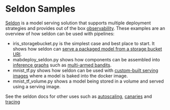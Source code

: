 # Seldon Samples

[Seldon](https://github.com/SeldonIO/seldon-core) is a model serving solution that supports multiple deployment strategies and provides out of the box [observability](https://docs.seldon.io/projects/seldon-core/en/latest/analytics/analytics.html). These examples are an overview of how seldon can be used with pipelines:

- iris_storagebucket.py is the simplest case and best place to start. It shows how seldon can [serve a packaged model from a storage bucket URI](https://docs.seldon.io/projects/seldon-core/en/latest/servers/overview.html).
- mabdeploy_seldon.py shows how components can be assembled into [inference graphs](https://docs.seldon.io/projects/seldon-core/en/latest/analytics/routers.html) such as [multi-armed bandits](https://docs.seldon.io/projects/seldon-core/en/latest/examples/helm_examples.html#Serve-Multi-Armed-Bandit).
- mnist_tf.py shows how seldon can be used with [custom-built serving images](https://docs.seldon.io/projects/seldon-core/en/latest/workflow/README.html) where a model is baked into the docker image.
- mnist_tf_volume.py shows a model being stored in a volume and served using a serving image.

See the seldon docs for other uses such as [autoscaling](https://docs.seldon.io/projects/seldon-core/en/latest/examples/autoscaling_example.html), [canaries](https://docs.seldon.io/projects/seldon-core/en/latest/examples/istio_canary.html) and [tracing](https://docs.seldon.io/projects/seldon-core/en/latest/examples/tmpl_model_tracing.html)
